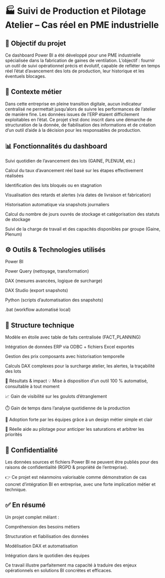 # 🏭 Suivi de Production et Pilotage Atelier – Cas réel en PME industrielle


## 🎯 Objectif du projet
Ce dashboard Power BI a été développé pour une PME industrielle spécialisée dans la fabrication de gaines de ventilation. L’objectif : fournir un outil de suivi opérationnel précis et évolutif, capable de refléter en temps réel l’état d’avancement des lots de production, leur historique et les éventuels blocages.



## 🧠 Contexte métier
Dans cette entreprise en pleine transition digitale, aucun indicateur centralisé ne permettait jusqu’alors de suivre les performances de l’atelier de manière fine. Les données issues de l’ERP étaient difficilement exploitables en l’état.
Ce projet s’est donc inscrit dans une démarche de structuration de la donnée, de fiabilisation des informations et de création d’un outil d’aide à la décision pour les responsables de production.



## 📊 Fonctionnalités du dashboard
Suivi quotidien de l’avancement des lots (GAINE, PLENUM, etc.)

Calcul du taux d’avancement réel basé sur les étapes effectivement réalisées

Identification des lots bloqués ou en stagnation

Visualisation des retards et alertes (via dates de livraison et fabrication)

Historisation automatique via snapshots journaliers

Calcul du nombre de jours ouvrés de stockage et catégorisation des statuts de stockage

Suivi de la charge de travail et des capacités disponibles par groupe (Gaine, Plenum)



## ⚙️ Outils & Technologies utilisés
Power BI

Power Query (nettoyage, transformation)

DAX (mesures avancées, logique de surcharge)

DAX Studio (export snapshots)

Python (scripts d’automatisation des snapshots)

.bat (workflow automatisé local)



## 🧩 Structure technique
Modèle en étoile avec table de faits centralisée (FACT_PLANNING)

Intégration de données ERP via ODBC + fichiers Excel exportés

Gestion des prix composants avec historisation temporelle

Calculs DAX complexes pour la surcharge atelier, les alertes, la traçabilité des lots



🚀 Résultats & impact
💡 Mise à disposition d’un outil 100 % automatisé, consultable à tout moment

📈 Gain de visibilité sur les goulots d’étranglement

⏱️ Gain de temps dans l’analyse quotidienne de la production

🤝 Adoption forte par les équipes grâce à un design métier simple et clair

🧠 Réelle aide au pilotage pour anticiper les saturations et arbitrer les priorités



## 📁 Confidentialité
Les données sources et fichiers Power BI ne peuvent être publiés pour des raisons de confidentialité (RGPD & propriété de l’entreprise).

👉 Ce projet est néanmoins valorisable comme démonstration de cas concret d’intégration BI en entreprise, avec une forte implication métier et technique.



## ✅ En résumé
Un projet complet mêlant :

Compréhension des besoins métiers

Structuration et fiabilisation des données

Modélisation DAX et automatisation

Intégration dans le quotidien des équipes

Ce travail illustre parfaitement ma capacité à traduire des enjeux opérationnels en solutions BI concrètes et efficaces.

